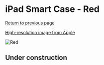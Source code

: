 # iPad Smart Case - Red

[Return to previous page](/ipad_2)

[High-resolution image from Apple](https://store.storeimages.cdn-apple.com/8756/as-images.apple.com/is/MD579?wid=4500&hei=4500&fmt=png)

<div style="width: 512px"><img src="/almost_uncompressed/MD579.webp" alt="Red"></div>

## Under construction
